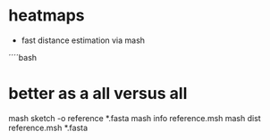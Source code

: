 heatmaps
===


* fast distance estimation via mash

´´´´bash
# better as a all versus all
mash sketch -o reference *.fasta
mash info reference.msh
mash dist reference.msh *.fasta
````
